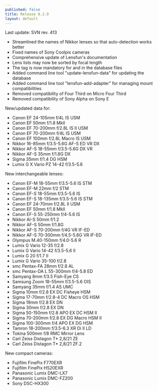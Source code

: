 ```yaml
---
published: false
title: Release 0.2.9
layout: default
---
```


Last update: SVN rev. 413

* Streamlined the names of Nikkor lenses so that auto-detection works better
* Fixed names of Sony Coolpix cameras
* Comprehensive update of Lensfun's documentation
* Lens lists may now be sorted by focal length
* The <cropfactor> tag is now mandatory for <camera> and <lens> in the database files
* Added command line tool "update-lensfun-data" for updating the database
* Added command line tool "lensfun-add-adapter" for managing mount compatibilities
* Removed compatibility of Four Third on Micro Four Third
* Removed compatibility of Sony Alpha on Sony E

New/updated data for:

* Canon EF 24-105mm f/4L IS USM
* Canon EF 50mm f/1.8 MkII
* Canon EF 70-200mm f/2.8L IS II USM
* Canon EF 70-200mm f/4L IS USM
* Canon EF 100mm f/2.8L Macro IS USM
* Nikkor 16-85mm f/3.5-5.6G AF-S ED VR DX
* Nikkor AF-S 18-55mm f/3.5-5.6G DX VR
* Nikkor AF-S 35mm f/1.8G DX
* Sigma 35mm f/1.4 DG HSM
* Lumix G X Vario PZ 14-42 f/3.5-5.6

New interchangeable lenses:

* Canon EF-M 18-55mm f/3.5-5.6 IS STM
* Canon EF-M 22mm f/2 STM
* Canon EF-S 18-55mm f/3.5-5.6 IS
* Canon EF-S 18-135mm f/3.5-5.6 IS STM
* Canon EF 24-70mm f/2.8L II USM
* Canon EF 50mm f/1.8 MkII
* Canon EF-S 55-250mm f/4-5.6 IS
* Nikkor AI-S 50mm f/1.2
* Nikkor AF-S 50mm f/1.8G
* Nikkor AF-S 70-200mm f/4G VR IF-ED
* Nikkor AF-S 70-300mm f/4.5-5.6G VR IF-ED
* Olympus M.40-150mm f/4.0-5.6 R
* Lumix G Vario 12-35 f/2.8
* Lumix G Vario 14-42 f/3.5-5.6 II
* Lumix G 20 f/1.7 II
* Lumix G Vario 35-100 f/2.8
* smc Pentax-FA 28mm f/2.8 AL
* smc Pentax-DA L 55-300mm f/4-5.8 ED
* Samyang 8mm f/3.5 Fish-Eye CS
* Samsung Zoom 18-55mm f/3.5-5.6 OIS
* Samyang 35mm f/1.4 AS UMC
* Sigma 10mm f/2.8 EX DC Fisheye HSM
* Sigma 17-70mm f/2.8-4 DC Macro OS HSM
* Sigma 19mm f/2.8 EX DN
* Sigma 30mm f/2.8 EX DN
* Sigma 50-150mm f/2.8 APO EX DC HSM II
* Sigma 70-200mm f/2.8 EX DG Macro HSM II
* Sigma 100-300mm f/4 APO EX DG HSM
* Tamron 18-200mm f/3.5-6.3 XR Di II LD
* Tokina 500mm f/8 RMC Mirror Lens
* Carl Zeiss Distagon T* 2,8/21 ZE
* Carl Zeiss Distagon T* 2,8/21 ZF.2

New compact cameras:

* Fujifilm FinePix F770EXR
* Fujifilm FinePix HS20EXR
* Panasonic Lumix DMC-LX7
* Panasonic Lumix DMC-FZ200
* Sony DSC-HX300
